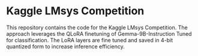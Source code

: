 # Kaggle LMsys Competition

This repository contains the code for the Kaggle LMsys Competition. The approach leverages the QLoRA finetuning of Gemma-9B-Instruction Tuned for classification. The LoRA layers are fine tuned and saved in 4-bit quantized form to increase inference efficiency.


